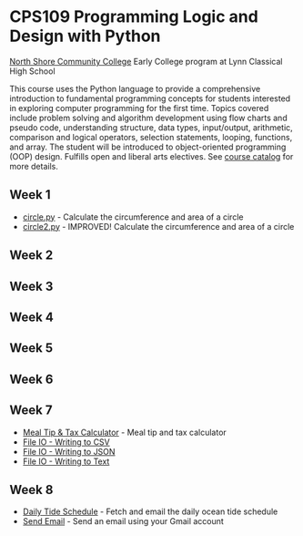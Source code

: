 # CPS109 Programming Logic and Design with Python

[North Shore Community College](https://www.northshore.edu/) Early College program at Lynn Classical High School

This course uses the Python language to provide a comprehensive introduction to fundamental programming concepts for students interested in exploring computer programming for the first time. Topics covered include problem solving and algorithm development using flow charts and pseudo code, understanding structure, data types, input/output, arithmetic, comparison and logical operators, selection statements, looping, functions, and array. The student will be introduced to object-oriented programming (OOP) design. Fulfills open and liberal arts electives.
See [course catalog](https://www.northshore.edu/courses/) for more details.

## Week 1

* [circle.py](examples/week1/circle.py) - Calculate the circumference and area of a circle
* [circle2.py](examples/week1/circle2.py) - IMPROVED! Calculate the circumference and area of a circle

## Week 2

## Week 3

## Week 4

## Week 5

## Week 6

## Week 7

* [Meal Tip & Tax Calculator](examples/week7/meal_tip_tax.py) - Meal tip and tax calculator
* [File IO - Writing to CSV](examples/week7/tides_csv.py) 
* [File IO - Writing to JSON](examples/week7/tides_json.py)
* [File IO - Writing to Text](examples/week7/tides_text.py) 

## Week 8

* [Daily Tide Schedule](examples/week8/daily_tides.py) - Fetch and email the daily ocean tide schedule
* [Send Email](examples/week8/send_me_gmail.py) - Send an email using your Gmail account
